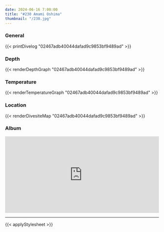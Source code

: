 ```yaml
---
date: 2024-06-16 7:00:00
title: "#230 Amami Oshima"
thumbnail: "/230.jpg"
---
```


### General

{{< printDivelog "02467adb40044dafad9c9853bf9489ad" >}}

### Depth

{{< renderDepthGraph "02467adb40044dafad9c9853bf9489ad" >}}

### Temperature

{{< renderTemperatureGraph "02467adb40044dafad9c9853bf9489ad" >}}

### Location

{{< renderDivesiteMap "02467adb40044dafad9c9853bf9489ad" >}}

### Album

<div class='lr_embed' style='position: relative; padding-bottom: 50%; height: 0; overflow: hidden;'><iframe id='iframe' src='https://lightroom.adobe.com/embed/shares/821b2971a6d44c2783478515b3c03df2/slideshow?background_color=%232D2D2D&color=%23999999' frameborder='0'style='width:100%; height:100%; position: absolute; top:0; left:0;' ></iframe></div>

---

{{< applyStylesheet >}}
